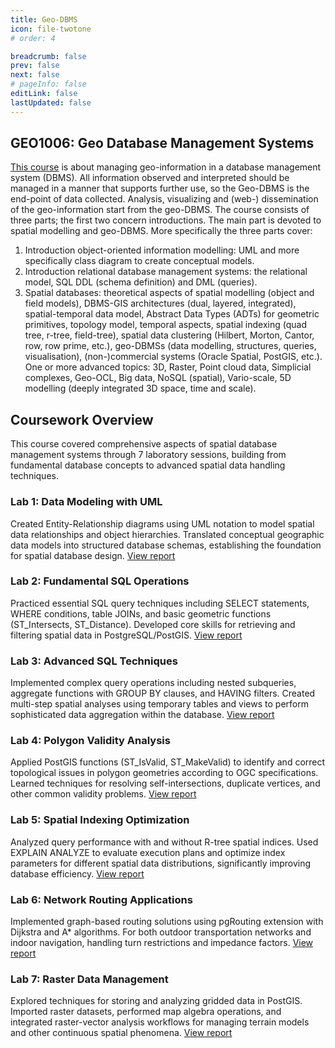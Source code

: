 ```yaml
---
title: Geo-DBMS
icon: file-twotone
# order: 4

breadcrumb: false
prev: false
next: false
# pageInfo: false
editLink: false
lastUpdated: false
---
```


## GEO1006: Geo Database Management Systems
[This course](https://www.studiegids.tudelft.nl/a101_displayCourse.do?course_id=64108) is about managing geo-information in a database management system (DBMS). All information observed and interpreted should be managed in a manner that supports further use, so the Geo-DBMS is the end-point of data collected. Analysis, visualizing and (web-) dissemination of the geo-information start from the geo-DBMS. The course consists of three parts; the first two concern introductions. The main part is devoted to spatial modelling and geo-DBMS. More specifically the three parts cover:
1. Introduction object-oriented information modelling: UML and more specifically class diagram to create conceptual models. 
2. Introduction relational database management systems: the relational model, SQL DDL (schema definition) and DML (queries).  
3. Spatial databases: theoretical aspects of spatial modelling (object and field models), DBMS-GIS architectures (dual, layered, integrated), spatial-temporal data model, Abstract Data Types (ADTs) for geometric primitives, topology model, temporal aspects, spatial indexing (quad tree, r-tree, field-tree), spatial data clustering (Hilbert, Morton, Cantor, row, row prime, etc.), geo-DBMSs (data modelling, structures, queries, visualisation), (non-)commercial systems (Oracle Spatial, PostGIS, etc.). One or more advanced topics: 3D, Raster, Point cloud data, Simplicial complexes, Geo-OCL, Big data, NoSQL (spatial), Vario-scale, 5D modelling (deeply integrated 3D space, time and scale).


## Coursework Overview
This course covered comprehensive aspects of spatial database management systems through 7 laboratory sessions, building from fundamental database concepts to advanced spatial data handling techniques.

### Lab 1: Data Modeling with UML
Created Entity-Relationship diagrams using UML notation to model spatial data relationships and object hierarchies. Translated conceptual geographic data models into structured database schemas, establishing the foundation for spatial database design.
[View report](https://MCHU-1999.github.io/files/gdbms/geo_1006_lab_1.pdf)

### Lab 2: Fundamental SQL Operations
Practiced essential SQL query techniques including SELECT statements, WHERE conditions, table JOINs, and basic geometric functions (ST_Intersects, ST_Distance). Developed core skills for retrieving and filtering spatial data in PostgreSQL/PostGIS.
[View report](https://MCHU-1999.github.io/files/gdbms/geo_1006_lab_2.pdf)

### Lab 3: Advanced SQL Techniques
Implemented complex query operations including nested subqueries, aggregate functions with GROUP BY clauses, and HAVING filters. Created multi-step spatial analyses using temporary tables and views to perform sophisticated data aggregation within the database.
[View report](https://MCHU-1999.github.io/files/gdbms/geo_1006_lab_3.pdf)

### Lab 4: Polygon Validity Analysis
Applied PostGIS functions (ST_IsValid, ST_MakeValid) to identify and correct topological issues in polygon geometries according to OGC specifications. Learned techniques for resolving self-intersections, duplicate vertices, and other common validity problems.
[View report](https://MCHU-1999.github.io/files/gdbms/geo_1006_lab_4.pdf)

### Lab 5: Spatial Indexing Optimization
Analyzed query performance with and without R-tree spatial indices. Used EXPLAIN ANALYZE to evaluate execution plans and optimize index parameters for different spatial data distributions, significantly improving database efficiency.
[View report](https://MCHU-1999.github.io/files/gdbms/geo_1006_lab_5.pdf)

### Lab 6: Network Routing Applications
Implemented graph-based routing solutions using pgRouting extension with Dijkstra and A* algorithms. For both outdoor transportation networks and indoor navigation, handling turn restrictions and impedance factors.
[View report](https://MCHU-1999.github.io/files/gdbms/geo_1006_lab_6.pdf)

### Lab 7: Raster Data Management
Explored techniques for storing and analyzing gridded data in PostGIS. Imported raster datasets, performed map algebra operations, and integrated raster-vector analysis workflows for managing terrain models and other continuous spatial phenomena.
[View report](https://MCHU-1999.github.io/files/gdbms/geo_1006_lab_7.pdf)